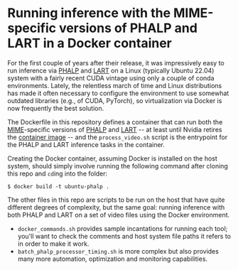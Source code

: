 # Running inference with the MIME-specific versions of PHALP and LART in a Docker container

For the first couple of years after their release, it was impressively easy to run inference via [PHALP](https://github.com/brjathu/PHALP) and [LART](https://github.com/brjathu/LART) on a Linux (typically Ubuntu 22.04) system with a fairly recent CUDA vintage using only a couple of conda environments. Lately, the relentless march of time and Linux distributions has made it often necessary to configure the environment to use somewhat outdated libraries (e.g., of CUDA, PyTorch), so virtualization via Docker is now frequently the best solution.

The Dockerfile in this repository defines a container that can run both the [MIME](https://github.com/sul-cidr/mime)-specific versions of [PHALP](https://github.com/broadwell/PHALP/tree/mime-version) and [LART](https://github.com/broadwell/LART/tree/mime-version) -- at least until Nvidia retires the [container image](https://hub.docker.com/layers/nvidia/cuda/12.1.0-devel-ubuntu22.04/images/sha256-da7476bffce34d8dd3e84a7db3f221fd4b14ee3a0a83c508cafe113b6b5c0e1b) -- and the `process_video.sh` script is the entrypoint for the PHALP and LART inference tasks in the container. 

Creating the Docker container, assuming Docker is installed on the host system, should simply involve running the following command after cloning this repo and `cd`ing into the folder:

`$ docker build -t ubuntu-phalp .`

The other files in this repo are scripts to be run on the host that have quite different degrees of complexity, but the same goal: running inference with both PHALP and LART on a set of video files using the Docker environment.
- `docker_commands.sh` provides sample incantations for running each tool; you'll want to check the comments and host system file paths it refers to in order to make it work.
- `batch_phalp_processor_timing.sh` is more complex but also provides many more automation, optimization and monitoring capabilities.
